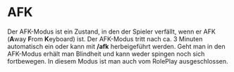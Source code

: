 # AFK

Der AFK-Modus ist ein Zustand, in den der Spieler verfällt, wenn er AFK (**A**way **F**rom **K**eyboard) ist. Der AFK-Modus tritt nach ca. 3 Minuten automatisch ein oder kann mit **/afk** herbeigeführt werden. Geht man in den AFK-Modus erhält man Blindheit und kann weder spingen noch sich fortbewegen. In diesem Modus ist man auch vom RolePlay ausgeschlossen.

